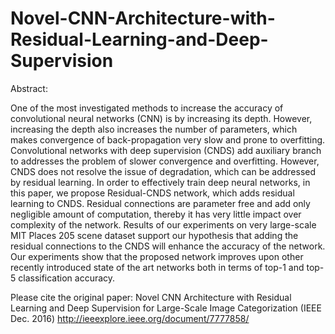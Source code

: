 # Novel-CNN-Architecture-with-Residual-Learning-and-Deep-Supervision

Abstract:

One of the most investigated methods to increase the accuracy of convolutional neural networks (CNN) is by increasing its depth.
However, increasing the depth also increases the number of parameters, which makes convergence of back-propagation very slow
and prone to overfitting. Convolutional networks with deep supervision (CNDS) add auxiliary branch to addresses the problem 
of slower convergence and overfitting. However, CNDS does not resolve the issue of degradation, which can be addressed 
by residual learning. In order to effectively train deep neural networks, in this paper, we propose Residual-CNDS network,
which adds residual learning to CNDS. Residual connections are parameter free and add only negligible amount of computation, 
thereby it has very little impact over complexity of the network. Results of our experiments on very large-scale MIT Places 205
scene dataset support our hypothesis that adding the residual connections to the CNDS will enhance the accuracy of the network.
Our experiments show that the proposed network improves upon other recently introduced state of the art networks both in terms
of top-1 and top-5 classification accuracy.

Please cite the original paper:
Novel CNN Architecture with Residual Learning and Deep Supervision for Large-Scale Image Categorization (IEEE Dec. 2016) 
http://ieeexplore.ieee.org/document/7777858/

